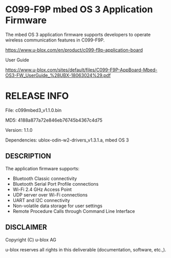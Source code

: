 # C099-F9P mbed OS 3 Application Firmware
The mbed OS 3 application firmware supports developers to operate wireless communication features in C099-F9P.

https://www.u-blox.com/en/product/c099-f9p-application-board

User Guide

https://www.u-blox.com/sites/default/files/C099-F9P-AppBoard-Mbed-OS3-FW_UserGuide_%28UBX-18063024%29.pdf

# RELEASE INFO
File: c099mbed3_v1.1.0.bin

MD5: 4188a877a72e846eb76745b4367c4d75 

Version: 1.1.0

Dependencies: ublox-odin-w2-drivers_v1.3.1.a, mbed OS 3

## DESCRIPTION
The application firmware supports:

- Bluetooth Classic connectivity 
- Bluetooth Serial Port Profile connections
- Wi-Fi 2.4 GHz Access Point
- UDP server over Wi-Fi connections
- UART and I2C connectivity
- Non-volatile data storage for user settings
- Remote Procedure Calls through Command Line Interface

## DISCLAIMER
Copyright (C) u-blox AG

u-blox reserves all rights in this deliverable (documentation, software, etc.,).
